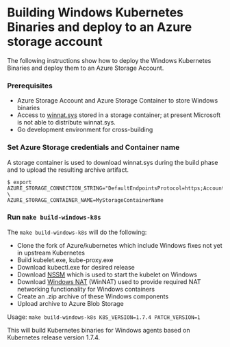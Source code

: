 # Building Windows Kubernetes Binaries and deploy to an Azure storage account

The following instructions show how to deploy the Windows Kubernetes Binaries and deploy them to an Azure Storage Account.

### Prerequisites
* Azure Storage Account and Azure Storage Container to store Windows binaries
* Access to [winnat.sys](https://blogs.technet.microsoft.com/virtualization/2016/05/25/windows-nat-winnat-capabilities-and-limitations/) stored in a storage container; at present Microsoft is not able to distribute winnat.sys.
* Go development environment for cross-building

### Set Azure Storage credentials and Container name

A storage container is used to download winnat.sys during the build phase and to upload the resulting archive artifact.
```
$ export AZURE_STORAGE_CONNECTION_STRING="DefaultEndpointsProtocol=https;AccountName=MyStorageAccountName;AccountKey=..." \
AZURE_STORAGE_CONTAINER_NAME=MyStorageContainerName
```

### Run `make build-windows-k8s`

The `make build-windows-k8s` will do the following:
- Clone the fork of Azure/kubernetes which include Windows fixes not yet in upstream Kubernetes
- Build kubelet.exe, kube-proxy.exe
- Download kubectl.exe for desired release
- Download [NSSM](https://nssm.cc) which is used to start the kubelet on Windows
- Download [Windows NAT](https://blogs.technet.microsoft.com/virtualization/2016/05/25/windows-nat-winnat-capabilities-and-limitations/) (WinNAT) used to provide required NAT networking functionality for Windows containers
- Create an .zip archive of these Windows components
- Upload archive to Azure Blob Storage

Usage: `make build-windows-k8s K8S_VERSION=1.7.4 PATCH_VERSION=1`

This will build Kubernetes binaries for Windows agents based on Kubernetes release version 1.7.4.
